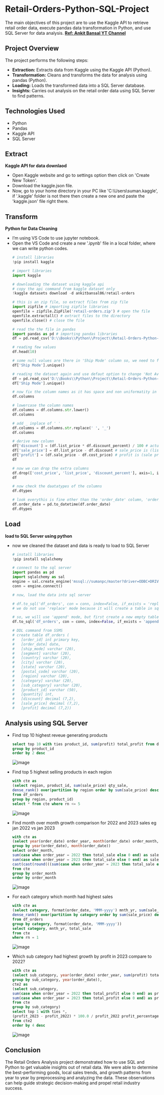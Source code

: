# Retail-Orders-Python-SQL-Project
The main objectives of this project are to use the Kaggle API to retrieve retail order data, execute pandas data transformation in Python, and use SQL Server for data analysis.
**[Ref: Ankit Bansal YT Channel](https://www.youtube.com/watch?v=uL0-6kfiH3g)**

## Project Overview
  The project performs the following steps:
  - **Extraction:** Extracts data from Kaggle using the Kaggle API (Python).
  - **Transformation:** Cleans and transforms the data for analysis using pandas (Python).
  - **Loading:** Loads the transformed data into a SQL Server database.
  - **Insights:** Carries out analysis on the retail order data using SQL Server to find patterns.

## Technologies Used
  - Python
  - Pandas
  - Kaggle API
  - SQL Server

## Extract
  **Kaggle API for data downlaod**
  - Open Kaggle website and go to settings option then click on 'Create New Token'.
  - Download the kaggle.json file.
  - Now, go to your home directory in your PC like 'C:\Users\suman\.kaggle', if '.kaggle' folder is not there then create a new one and paste the 'kaggle.json' file right there.

## Transform
  **Python for Data Cleaning**
  - I’m using VS Code to use jupyter notebook.
  - Open the VS Code and create a new '.ipynb' file in a local folder, where we can write python codes.
    ```python
    # install libraries
    !pip install kaggle
    ```
    ```python
    # import libraries
    import kaggle
    ```
    ```python
    # downloading the dataset using kaggle api
    # copy the api command from kaggle dataset only
    !kaggle datasets download -d ankitbansal06/retail-orders
    ```
    ```python
    # this is an zip file, so extract files from zip file
    import zipfile # importing zipfile libraries
    openfile = zipfile.ZipFile('retail-orders.zip') # open the file
    openfile.extractall() # extract files to the directory
    openfile.close() # close the file
    ```
    ```python
    # read the the file in pandas
    import pandas as pd # importing pandas libraries
    df = pd.read_csv('D:\\Books\\Python\\Project\\Retail-Orders-Python-SQL-Project\\orders.csv')
    ```
    ```python
    # reading few values
    df.head(10)
    ```
    ```python
    # some null values are there in 'Ship Mode' column so, we need to fix this
    df['Ship Mode'].unique()
    ```
    ```python
    # reading the dataset again and use defaut option to change 'Not Available' & 'unknown' values to NaN
    df = pd.read_csv('D:\\Books\\Python\\Project\\Retail-Orders-Python-SQL-Project\\orders.csv', na_values=['Not Available', 'unknown'])
    df['Ship Mode'].unique()
    ```
    ```python
    # now fix the column names as it has space and non uniformatity in names
    df.columns
    ```
    ```python
    # lowercase the column names
    df.columns = df.columns.str.lower()
    df.columns
    ```
    ```python
    # add _ inplace of ' '
    df.columns = df.columns.str.replace(' ', '_')
    df.columns
    ```
    ```python
    # derive new column
    df['discount'] = (df.list_price * df.discount_percent) / 100 # actual discount column in amount
    df['sale_price'] = df.list_price - df.discount # sale_price is (list price - discount)
    df['profit'] = (df.sale_price - df.cost_price) # profit is (sale price - cost price)
    df
    ```
    ```python
    # now we can drop the extra columns
    df.drop(['cost_price', 'list_price', 'discount_percent'], axis=1, inplace=True)
    df
    ```
    ```python
    # now check the daatatypes of the columns
    df.dtypes
    ```
    ```python
    # look everythis is fine other than the 'order_date' column, 'order_date' column datatype needs to change to time datatype
    df.order_date = pd.to_datetime(df.order_date)
    df.dtypes
    ```

## Load
  **load to SQL Server using python**
  - now we cleaned the dataset and data is ready to load to SQL Server
    ```python
    # install libraries
    !pip install sqlalchemy
    ```
    ```python
    # connect to the sql server
    import pandas as pd
    import sqlalchemy as sal
    engine = sal.create_engine('mssql://sumanpc/master?driver=ODBC+DRIVER+17+FOR+SQL+SERVER')
    conn = engine.connect()
    ```
    ```python
    # now, load the data into sql server

    # df.to_sql('df_orders', con = conn, index=False, if_exists = 'replace')
    # we do not use 'replace' mode because it will create a table in sql with highest datatype values and it will take more space in memory

    # so, we will use 'append' mode, but first create a new empty table in SQL Server with all the column names and required datatype with values
    df.to_sql('df_orders', con = conn, index=False, if_exists = 'append')

    # DDL command from SSMS 
    # create table df_orders (
    #   [order_id] int primary key,
    #   [order_date] date,
    #   [ship_mode] varchar (20),
    #   [segment] varchar (20),
    #   [country] varchar (20),
    #   [city] varchar (20),
    #   [state] varchar (20),
    #   [postal_code] varchar (20),
    #   [region] varchar (20),
    #   [category] varchar (20),
    #   [sub_category] varchar (20),
    #   [product_id] varchar (50),
    #   [quantity] int,
    #   [discount] decimal (7,2),
    #   [sale_price] decimal (7,2),
    #   [profit] decimal (7,2))
    ```
## Analysis using SQL Server
  - Find top 10 highest reveue generating products
    ```sql
    select top 10 with ties product_id, sum(profit) total_profit from df_orders
    group by product_id
    order by 2 desc
    ```
    ![image](https://github.com/user-attachments/assets/f7c67686-f251-4dd8-919d-32143126dd69)
  - Find top 5 highest selling products in each region
    ```sql
    with cte as
    (select region, product_id, sum(sale_price) qty_sale,
    dense_rank() over(partition by region order by sum(sale_price) desc) rn
    from df_orders
    group by region, product_id)
    select * from cte where rn <= 5
    ```
    ![image](https://github.com/user-attachments/assets/7518681c-5a4f-4251-8c88-897cb2bbef2f)
  - Find month over month growth comparison for 2022 and 2023 sales eg jan 2022 vs jan 2023
    ```sql
    with cte as
    (select year(order_date) order_year, month(order_date) order_month, sum(sale_price) total_sale from df_orders
    group by year(order_date), month(order_date))
    select order_month,
    sum(case when order_year = 2022 then total_sale else 0 end) as sale_2022,
    sum(case when order_year = 2023 then total_sale else 0 end) as sale_2023,
    cast(cast(round(((sum(case when order_year = 2023 then total_sale else 0 end)) - (sum(case when order_year = 2022 then total_sale else 0 end))) * 100.0 / (sum(case when order_year = 2022 then total_sale else 0 end)), 2) as float) as varchar) + '%' as inc_or_dec_in_2023
    from cte
    group by order_month
    order by order_month
    ```
    ![image](https://github.com/user-attachments/assets/abbf9b68-55fa-4207-a621-dafb46dcb27f)

  - For each category which month had highest sales
    ```sql
    with cte as
    (select category, format(order_date, 'MMM-yyyy') mnth_yr, sum(sale_price) total_sale,
    dense_rank() over(partition by category order by sum(sale_price) desc) rn
    from df_orders
    group by category, format(order_date, 'MMM-yyyy'))
    select category, mnth_yr, total_sale
    from cte
    where rn = 1
    ```
    ![image](https://github.com/user-attachments/assets/08c55023-2f34-4fef-aee9-3a81a4289781)

  - Which sub category had highest growth by profit in 2023 compare to 2022?
    ```sql
    with cte as
    (select sub_category, year(order_date) order_year, sum(profit) total_profit from df_orders
    group by sub_category, year(order_date)),
    cte2 as
    (select sub_category,
    sum(case when order_year = 2022 then total_profit else 0 end) as profit_2022,
    sum(case when order_year = 2023 then total_profit else 0 end) as profit_2023
    from cte
    group by sub_category)
    select top 1 with ties *,
    (profit_2023 - profit_2022) * 100.0 / profit_2022 profit_percentage
    from cte2
    order by 4 desc
    ```
    ![image](https://github.com/user-attachments/assets/39dd3072-b053-4d94-b971-1e797fa1df33)

## Conclusion
  The Retail Orders Analysis project demonstrated how to use SQL and Python to get valuable insights out of retail data. We were able to determine the best-performing goods, local sales trends, and growth patterns from year to year by preprocessing and analyzing the data. These observations can help guide strategic decision-making and propel retail industry success.
